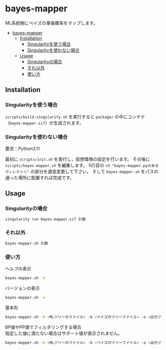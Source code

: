 # bayes-mapper

ML系統樹にベイズの事後確率をマップします。

- [bayes-mapper](#bayes-mapper)
  - [Installation](#installation)
    - [Singularityを使う場合](#singularityを使う場合)
    - [Singularityを使わない場合](#singularityを使わない場合)
  - [Usage](#usage)
    - [Singularityの場合](#singularityの場合)
    - [それ以外](#それ以外)
    - [使い方](#使い方)

## Installation

### Singularityを使う場合

`scripts/build-singularity.sh` を実行すると `package/` の中にコンテナ（`bayes-mapper.sif`）が生成されます。

### Singularityを使わない場合

要求：Python3.11

最初に `scripts/init.sh` を実行し，仮想環境の設定を行います。
その後に `scripts/bayes-mapper.sh` を編集します。
5行目の `cd "bayes-mapper.pyのあるディレクトリ"` の部分を適宜変更して下さい。
そして `bayes-mapper.sh` をパスの通った場所に配置すれば完成です。

## Usage

### Singularityの場合

```bash
singularity run bayes-mapper.sif 引数
```

### それ以外

```bash
bayes-mapper.sh 引数
```

### 使い方

ヘルプの表示
```bash
bayes-mapper.sh -h
```

バージョンの表示
```bash
bayes-mapper.sh -v
```

基本形
```bash
bayes-mapper.sh -m <MLツリーのファイル> -b <ベイズのツリーファイル> -o <出力ツリーファイル>
```

BP値やPP値でフィルタリングする場合  
指定した値に満たない場合はサポート値が表示されません。
```bash
bayes-mapper.sh -m <MLツリーのファイル> -b <ベイズのツリーファイル> -o <出力ツリーファイル> --min-bp <BP (0-100)> --min-pp <PP (0-1)>
```
